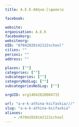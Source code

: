 ```yaml
---
title: Α.Ε.Κ-Αθήνα-Ξιφασκία

facebook:

website:
organisation: Α.Ε.Κ
facebookorg:
websiteorg:
UID: "07042020142122school"
cities: ""
perioxi: ""
address: ""

places: [""]
categories: [""]
subcategories: [""]
categoryNoSLug: [""]
subcategoriesNoSLug: [""]

orgUID: org14042020004715

url: "a-e-k-athina-ksifaskia///"
slug: "a-e-k-athina-ksifaskia"
aliases:
    - /07042020142122school
---
```





